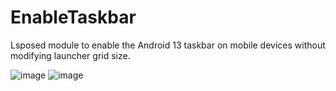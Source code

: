# EnableTaskbar
Lsposed module to enable the Android 13 taskbar on mobile devices without modifying launcher grid size.

![image](https://user-images.githubusercontent.com/4711859/223243083-21f826d4-8522-4a19-83a7-827085275364.png)
![image](https://user-images.githubusercontent.com/4711859/223243106-86b1fc08-3dc1-4644-852f-e8555ac90469.png)
